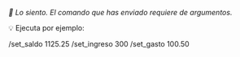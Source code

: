 _🤖 Lo siento. El comando que has enviado requiere de argumentos._

💡 Ejecuta por ejemplo:

/set\_saldo 1125.25
/set\_ingreso 300
/set\_gasto 100.50